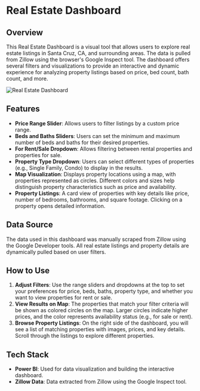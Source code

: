 # Real Estate Dashboard

## Overview
This Real Estate Dashboard is a visual tool that allows users to explore real estate listings in Santa Cruz, CA, and surrounding areas. The data is pulled from Zillow using the browser's Google Inspect tool. The dashboard offers several filters and visualizations to provide an interactive and dynamic experience for analyzing property listings based on price, bed count, bath count, and more.

![Real Estate Dashboard]([https://github.com/Amadeus415/Power-BI-Projects/blob/main/RealEstate_SantaCruz/Screenshot%202024-09-05%20172152.png])

## Features
- **Price Range Slider**: Allows users to filter listings by a custom price range.
- **Beds and Baths Sliders**: Users can set the minimum and maximum number of beds and baths for their desired properties.
- **For Rent/Sale Dropdown**: Allows filtering between rental properties and properties for sale.
- **Property Type Dropdown**: Users can select different types of properties (e.g., Single Family, Condo) to display in the results.
- **Map Visualization**: Displays property locations using a map, with properties represented as circles. Different colors and sizes help distinguish property characteristics such as price and availability.
- **Property Listings**: A card view of properties with key details like price, number of bedrooms, bathrooms, and square footage. Clicking on a property opens detailed information.

## Data Source
The data used in this dashboard was manually scraped from Zillow using the Google Developer tools. All real estate listings and property details are dynamically pulled based on user filters.

## How to Use
1. **Adjust Filters**: Use the range sliders and dropdowns at the top to set your preferences for price, beds, baths, property type, and whether you want to view properties for rent or sale.
2. **View Results on Map**: The properties that match your filter criteria will be shown as colored circles on the map. Larger circles indicate higher prices, and the color represents availability status (e.g., for sale or rent).
3. **Browse Property Listings**: On the right side of the dashboard, you will see a list of matching properties with images, prices, and key details. Scroll through the listings to explore different properties.

## Tech Stack
- **Power BI**: Used for data visualization and building the interactive dashboard.
- **Zillow Data**: Data extracted from Zillow using the Google Inspect tool.
